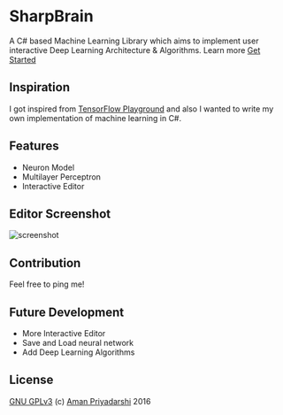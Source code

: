 # SharpBrain
A C# based Machine Learning Library which aims to implement user interactive Deep Learning Architecture &amp; Algorithms. Learn more [Get Started](https://github.com/amaneureka/SharpBrain/wiki/Get-Started)

## Inspiration
I got inspired from [TensorFlow Playground](http://playground.tensorflow.org) and also I wanted to write my own implementation of machine learning in C#.

## Features
- Neuron Model
- Multilayer Perceptron
- Interactive Editor

## Editor Screenshot
![screenshot](http://i.imgur.com/agtCyy0.png)

## Contribution
Feel free to ping me!

## Future Development
- More Interactive Editor
- Save and Load neural network
- Add Deep Learning Algorithms

## License
[GNU GPLv3](www.gnu.org/licenses/gpl-3.0.en.html) (c) [Aman Priyadarshi](http://twitter.com/amaneureka) 2016
